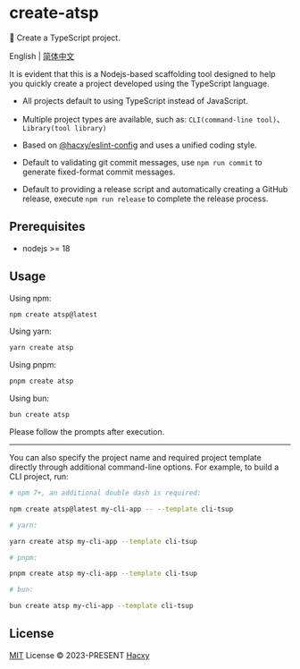 # create-atsp

🚀 Create a TypeScript project.

English | [简体中文](./README_zh.md)

It is evident that this is a Nodejs-based scaffolding tool designed to help you quickly create a project developed using the TypeScript language.

- All projects default to using TypeScript instead of JavaScript.

- Multiple project types are available, such as: `CLI(command-line tool)`、`Library(tool library)`

- Based on [@hacxy/eslint-config](https://github.com/hacxy/eslint-config) and uses a unified coding style.

- Default to validating git commit messages, use `npm run commit` to generate fixed-format commit messages.

- Default to providing a release script and automatically creating a GitHub release, execute `npm run release` to complete the release process.

## Prerequisites

- nodejs >= 18

## Usage

Using npm:

```sh
npm create atsp@latest
```

Using yarn:

```sh
yarn create atsp
```

Using pnpm:

```sh
pnpm create atsp
```

Using bun:

```sh
bun create atsp
```

Please follow the prompts after execution.

---

You can also specify the project name and required project template directly through additional command-line options. For example, to build a CLI project, run:

```sh
# npm 7+, an additional double dash is required:

npm create atsp@latest my-cli-app -- --template cli-tsup

# yarn:

yarn create atsp my-cli-app --template cli-tsup

# pnpm:

pnpm create atsp my-cli-app --template cli-tsup

# bun:

bun create atsp my-cli-app --template cli-tsup
```

## License

[MIT](./LICENSE) License &copy; 2023-PRESENT [Hacxy](https://github.com/hacxy)
